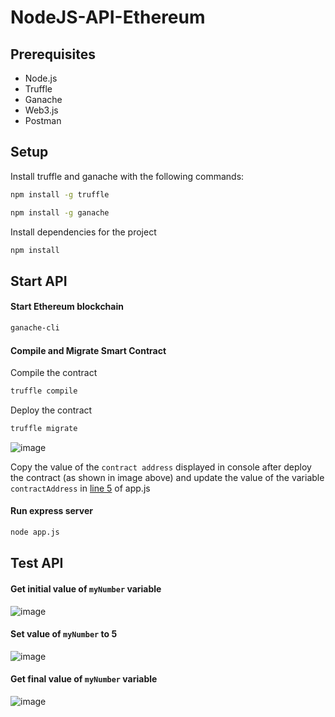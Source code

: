 # NodeJS-API-Ethereum

## Prerequisites 

- Node.js
- Truffle 
- Ganache
- Web3.js
- Postman

## Setup

Install truffle and ganache with the following commands:

```bash
npm install -g truffle
```

```bash
npm install -g ganache
```

Install dependencies for the project

```bash
npm install
```

## Start API

#### Start Ethereum blockchain

```bash
ganache-cli
```

#### Compile and Migrate Smart Contract

Compile the contract

```bash
truffle compile
```

Deploy the contract

```bash
truffle migrate
```

![image](https://user-images.githubusercontent.com/34191864/227470630-59a9c65a-a3aa-4cae-83a7-a2e97f4bdcbc.png)


Copy the value of the `contract address` displayed in console after deploy the contract (as shown in image above) and update the value of the variable `contractAddress` in [line 5](https://github.com/danielcs2000/NodeJS-API-Ethereum/blob/cb84f78a761a8aee4a7f24cf88e337a3f6fbd6d7/app.js#L5) of app.js

#### Run express server

```bash
node app.js
```

## Test API


#### Get initial value of `myNumber` variable

![image](https://user-images.githubusercontent.com/34191864/227468207-70094ad8-3c8d-4594-87cf-e0adac09c700.png)

#### Set value of `myNumber` to 5

![image](https://user-images.githubusercontent.com/34191864/227468675-f49fe631-78cc-4ef9-8747-200a8cfc969b.png)

#### Get final value of `myNumber` variable

![image](https://user-images.githubusercontent.com/34191864/227469216-ef845440-96a5-428f-91da-3efd941d3307.png)



